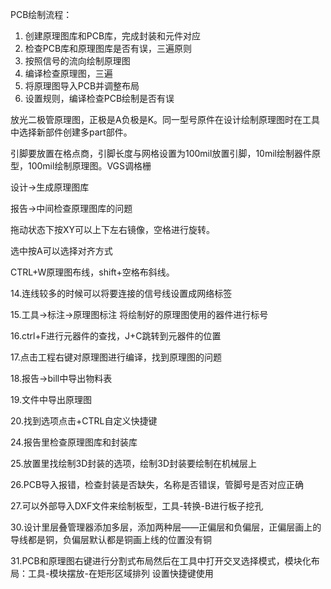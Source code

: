 PCB绘制流程：

1. 创建原理图库和PCB库，完成封装和元件对应
2. 检查PCB库和原理图库是否有误，三遍原则
3. 按照信号的流向绘制原理图
4. 编译检查原理图，三遍
5. 将原理图导入PCB并调整布局
6. 设置规则，编译检查PCB绘制是否有误



放光二极管原理图，正极是A负极是K。同一型号原件在设计绘制原理图时在工具中选择新部件创建多part部件。

引脚要放置在格点商，引脚长度与网格设置为100mil放置引脚，10mil绘制器件原型，100mil绘制原理图。VGS调格栅

设计->生成原理图库

报告->中间检查原理图库的问题

拖动状态下按XY可以上下左右镜像，空格进行旋转。

选中按A可以选择对齐方式

CTRL+W原理图布线，shift+空格布斜线。

14.连线较多的时候可以将要连接的信号线设置成网络标签 

15.工具->标注->原理图标注 将绘制好的原理图使用的器件进行标号

16.ctrl+F进行元器件的查找，J+C跳转到元器件的位置

17.点击工程右键对原理图进行编译，找到原理图的问题

18.报告->bill中导出物料表

19.文件中导出原理图

20.找到选项点击+CTRL自定义快捷键

24.报告里检查原理图库和封装库

25.放置里找绘制3D封装的选项，绘制3D封装要绘制在机械层上

26.PCB导入报错，检查封装是否缺失，名称是否错误，管脚号是否对应正确

27.可以外部导入DXF文件来绘制板型，工具-转换-B进行板子挖孔

30.设计里层叠管理器添加多层，添加两种层——正偏层和负偏层，正偏层画上的导线都是铜，负偏层默认都是铜画上线的位置没有铜

31.PCB和原理图右键进行分割式布局然后在工具中打开交叉选择模式，模块化布局：工具-模块摆放-在矩形区域排列  设置快捷键使用
